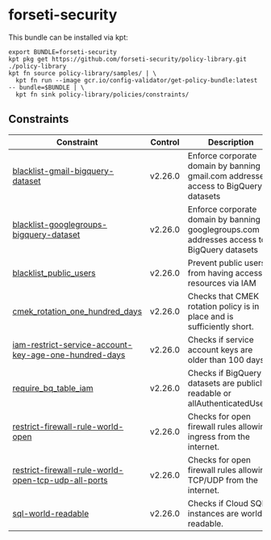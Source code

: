 # forseti-security

This bundle can be installed via kpt:

```
export BUNDLE=forseti-security
kpt pkg get https://github.com/forseti-security/policy-library.git ./policy-library
kpt fn source policy-library/samples/ | \
  kpt fn run --image gcr.io/config-validator/get-policy-bundle:latest -- bundle=$BUNDLE | \
  kpt fn sink policy-library/policies/constraints/
```

## Constraints

| Constraint                                                                                                                    | Control | Description                                                                                |
| ----------------------------------------------------------------------------------------------------------------------------- | ------- | ------------------------------------------------------------------------------------------ |
| [blacklist-gmail-bigquery-dataset](../../samples/iam_restrict_gmail_bigquery_dataset.yaml)                                    | v2.26.0 | Enforce corporate domain by banning gmail.com addresses access to BigQuery datasets        |
| [blacklist-googlegroups-bigquery-dataset](../../samples/iam_restrict_googlegroups_bigquery_dataset.yaml)                      | v2.26.0 | Enforce corporate domain by banning googlegroups.com addresses access to BigQuery datasets |
| [blacklist_public_users](../../samples/storage_blacklist_public.yaml)                                                         | v2.26.0 | Prevent public users from having access to resources via IAM                               |
| [cmek_rotation_one_hundred_days](../../samples/cmek_rotation_100_days.yaml)                                                   | v2.26.0 | Checks that CMEK rotation policy is in place and is sufficiently short.                    |
| [iam-restrict-service-account-key-age-one-hundred-days](../../samples/gcp_iam_restrict_service_account_key_age_100_days.yaml) | v2.26.0 | Checks if service account keys are older than 100 days.                                    |
| [require_bq_table_iam](../../samples/bigquery_world_readable.yaml)                                                            | v2.26.0 | Checks if BigQuery datasets are publicly readable or allAuthenticatedUsers.                |
| [restrict-firewall-rule-world-open](../../samples/restrict_fw_rules_world_open.yaml)                                          | v2.26.0 | Checks for open firewall rules allowing ingress from the internet.                         |
| [restrict-firewall-rule-world-open-tcp-udp-all-ports](../../samples/restrict_fw_rules_world_open_tcp_udp_all_ports.yaml)      | v2.26.0 | Checks for open firewall rules allowing TCP/UDP from the internet.                         |
| [sql-world-readable](../../samples/sql_world_readable.yaml)                                                                   | v2.26.0 | Checks if Cloud SQL instances are world readable.                                          |

